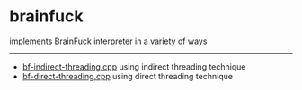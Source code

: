 # brainfuck
implements BrainFuck interpreter in a variety of ways

---

- [bf-indirect-threading.cpp](bf-indirect-threading.cpp) using indirect threading technique
- [bf-direct-threading.cpp](bf-direct-threading.cpp) using direct threading technique
